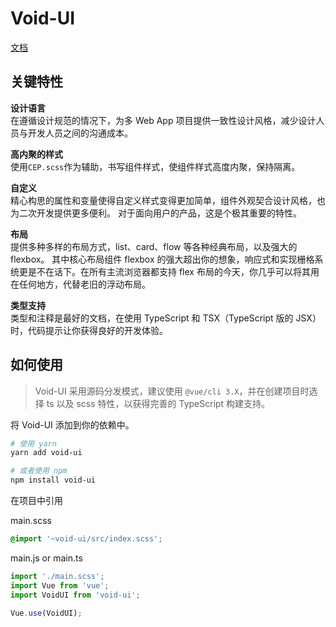 # Void-UI

[文档](http://huijife.github.io/void-ui/)

## 关键特性

**设计语言**\
在遵循设计规范的情况下，为多 Web App 项目提供一致性设计风格，减少设计人员与开发人员之间的沟通成本。

**高内聚的样式**\
使用`CEP.scss`作为辅助，书写组件样式，使组件样式高度内聚，保持隔离。

**自定义**\
精心构思的属性和变量使得自定义样式变得更加简单，组件外观契合设计风格，也为二次开发提供更多便利。
对于面向用户的产品，这是个极其重要的特性。

**布局**\
提供多种多样的布局方式，list、card、flow 等各种经典布局，以及强大的 flexbox。
其中核心布局组件 flexbox 的强大超出你的想象，响应式和实现栅格系统更是不在话下。在所有主流浏览器都支持 flex 布局的今天，你几乎可以将其用在任何地方，代替老旧的浮动布局。

**类型支持**\
类型和注释是最好的文档，在使用 TypeScript 和 TSX（TypeScript 版的 JSX）时，代码提示让你获得良好的开发体验。

## 如何使用

> Void-UI 采用源码分发模式，建议使用 `@vue/cli 3.X`，并在创建项目时选择 ts 以及 scss 特性，以获得完善的 TypeScript 构建支持。

将 Void-UI 添加到你的依赖中。

```bash
# 使用 yarn
yarn add void-ui

# 或者使用 npm
npm install void-ui
```

在项目中引用

main.scss

```scss
@import '~void-ui/src/index.scss';
```

main.js or main.ts

```ts
import './main.scss';
import Vue from 'vue';
import VoidUI from 'void-ui';

Vue.use(VoidUI);
```
